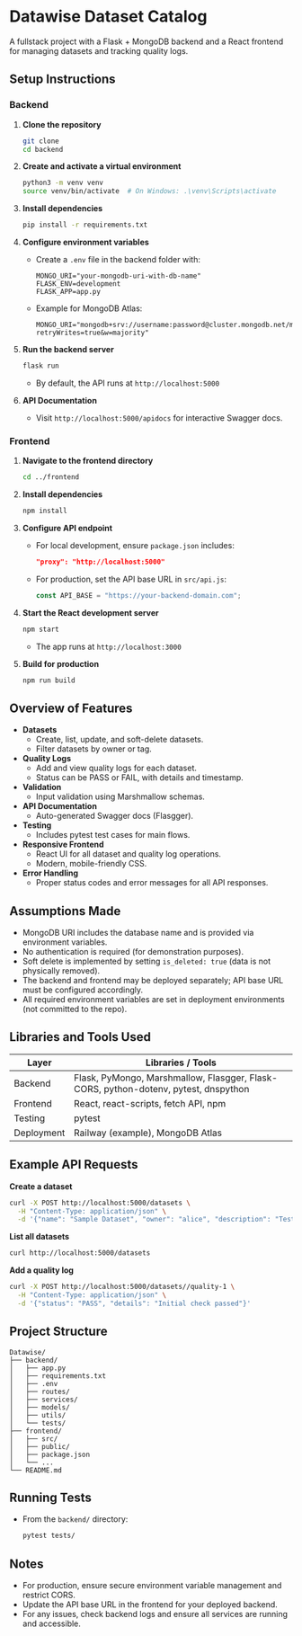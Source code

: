 # Datawise Dataset Catalog

A fullstack project with a Flask + MongoDB backend and a React frontend for managing datasets and tracking quality logs.

## Setup Instructions

### Backend

1. **Clone the repository**  
   ```bash
   git clone 
   cd backend
   ```

2. **Create and activate a virtual environment**  
   ```bash
   python3 -m venv venv
   source venv/bin/activate  # On Windows: .\venv\Scripts\activate
   ```

3. **Install dependencies**  
   ```bash
   pip install -r requirements.txt
   ```

4. **Configure environment variables**  
   - Create a `.env` file in the backend folder with:
     ```
     MONGO_URI="your-mongodb-uri-with-db-name"
     FLASK_ENV=development
     FLASK_APP=app.py
     ```
   - Example for MongoDB Atlas:
     ```
     MONGO_URI="mongodb+srv://username:password@cluster.mongodb.net/mydb?retryWrites=true&w=majority"
     ```

5. **Run the backend server**  
   ```bash
   flask run
   ```
   - By default, the API runs at `http://localhost:5000`

6. **API Documentation**  
   - Visit `http://localhost:5000/apidocs` for interactive Swagger docs.

### Frontend

1. **Navigate to the frontend directory**  
   ```bash
   cd ../frontend
   ```

2. **Install dependencies**  
   ```bash
   npm install
   ```

3. **Configure API endpoint**  
   - For local development, ensure `package.json` includes:
     ```json
     "proxy": "http://localhost:5000"
     ```
   - For production, set the API base URL in `src/api.js`:
     ```javascript
     const API_BASE = "https://your-backend-domain.com";
     ```

4. **Start the React development server**  
   ```bash
   npm start
   ```
   - The app runs at `http://localhost:3000`

5. **Build for production**  
   ```bash
   npm run build
   ```

## Overview of Features

- **Datasets**
  - Create, list, update, and soft-delete datasets.
  - Filter datasets by owner or tag.
- **Quality Logs**
  - Add and view quality logs for each dataset.
  - Status can be PASS or FAIL, with details and timestamp.
- **Validation**
  - Input validation using Marshmallow schemas.
- **API Documentation**
  - Auto-generated Swagger docs (Flasgger).
- **Testing**
  - Includes pytest test cases for main flows.
- **Responsive Frontend**
  - React UI for all dataset and quality log operations.
  - Modern, mobile-friendly CSS.
- **Error Handling**
  - Proper status codes and error messages for all API responses.

## Assumptions Made

- MongoDB URI includes the database name and is provided via environment variables.
- No authentication is required (for demonstration purposes).
- Soft delete is implemented by setting `is_deleted: true` (data is not physically removed).
- The backend and frontend may be deployed separately; API base URL must be configured accordingly.
- All required environment variables are set in deployment environments (not committed to the repo).

## Libraries and Tools Used

| Layer      | Libraries / Tools                         |
|------------|-------------------------------------------|
| Backend    | Flask, PyMongo, Marshmallow, Flasgger, Flask-CORS, python-dotenv, pytest, dnspython |
| Frontend   | React, react-scripts, fetch API, npm      |
| Testing    | pytest                                    |
| Deployment | Railway (example), MongoDB Atlas          |

## Example API Requests

**Create a dataset**
```bash
curl -X POST http://localhost:5000/datasets \
  -H "Content-Type: application/json" \
  -d '{"name": "Sample Dataset", "owner": "alice", "description": "Test data", "tags": ["finance", "2025"]}'
```

**List all datasets**
```bash
curl http://localhost:5000/datasets
```

**Add a quality log**
```bash
curl -X POST http://localhost:5000/datasets//quality-1 \
  -H "Content-Type: application/json" \
  -d '{"status": "PASS", "details": "Initial check passed"}'
```

## Project Structure

```
Datawise/
├── backend/
│   ├── app.py
│   ├── requirements.txt
│   ├── .env
│   ├── routes/
│   ├── services/
│   ├── models/
│   ├── utils/
│   └── tests/
├── frontend/
│   ├── src/
│   ├── public/
│   ├── package.json
│   └── ...
└── README.md
```

## Running Tests

- From the `backend/` directory:
  ```bash
  pytest tests/
  ```

## Notes

- For production, ensure secure environment variable management and restrict CORS.
- Update the API base URL in the frontend for your deployed backend.
- For any issues, check backend logs and ensure all services are running and accessible.

